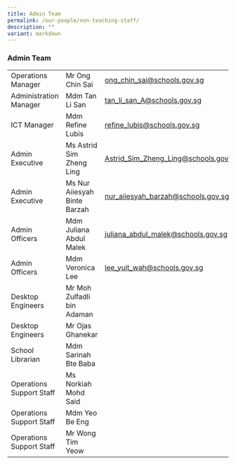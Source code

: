 ```yaml
---
title: Admin Team
permalink: /our-people/non-teaching-staff/
description: ""
variant: markdown
---
```

<h3>Admin Team</h3>



|  |  |  |
| -------- | -------- | -------- |
| Operations Manager| Mr Ong Chin Sai|[ong_chin_sai@schools.gov.sg](mailto:ong_chin_sai@schools.gov.sg)|
|Administration Manager|Mdm Tan Li San|[tan_li_san_A@schools.gov.sg](mailto:tan_li_san_A@schools.gov.sg)|
| ICT Manager | Mdm Refine Lubis | [refine\_lubis@schools.gov.sg](mailto:refine_lubis@schools.gov.sg) |
|Admin Executive| Ms Astrid Sim Zheng Ling|[Astrid_Sim_Zheng_Ling@schools.gov.sg](mailto:Astrid_Sim_Zheng_Ling@schools.gov.sg)|
|Admin Executive| Ms Nur Aiiesyah Binte Barzah|[nur_aiiesyah_barzah@schools.gov.sg](mailto:nur_aiiesyah_barzah@schools.gov.sg)|
|Admin Officers|Mdm Juliana Abdul Malek|[juliana_abdul_malek@schools.gov.sg](mailto:juliana_abdul_malek@schools.gov.sg)|
|Admin Officers |Mdm Veronica Lee|[lee_yuit_wah@schools.gov.sg](mailto:lee_yuit_wah@schools.gov.sg)|
|Desktop Engineers| Mr Moh Zulfadli bin Adaman||
|Desktop Engineers|Mr Ojas Ghanekar||
|School Librarian|Mdm Sarinah Bte Baba||
|Operations Support Staff|Ms Norkiah Mohd Said||
|Operations Support Staff|Mdm Yeo Be Eng||
|Operations Support Staff|Mr Wong Tim Yeow||